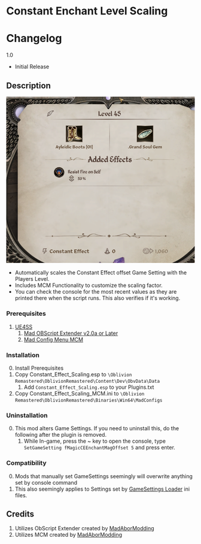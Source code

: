 # Constant Enchant Level Scaling

# Changelog
1.0 
* Initial Release

## Description
![Constant Effect](/image/Level_45_Constant.png "Grand Constant Effect")

* Automatically scales the Constant Effect offset Game Setting with the Players Level.
* Includes MCM Functionality to customize the scaling factor.
* You can check the console for the most recent values as they are printed there when the script runs. This also verifies if it's working. 

### Prerequisites
1. [UE4SS](https://www.nexusmods.com/oblivionremastered/mods/32)
	1. [Mad OBScript Extender v2.0a or Later](https://www.nexusmods.com/oblivionremastered/mods/4819)
	2. [Mad Config Menu MCM](https://www.nexusmods.com/oblivionremastered/mods/4810)
	
### Installation
0. Install Prerequisites
1. Copy Constant_Effect_Scaling.esp to `\Oblivion Remastered\OblivionRemastered\Content\Dev\ObvData\Data`
	1. Add `Constant_Effect_Scaling.esp` to your Plugins.txt
2. Copy Constant_Effect_Scaling_MCM.ini to `\Oblivion Remastered\OblivionRemastered\Binaries\Win64\MadConfigs`

### Uninstallation
0. This mod alters Game Settings. If you need to uninstall this, do the following after the plugin is removed.
	1. While In-game, press the ~ key to open the console, type `SetGameSetting fMagicCEEnchantMagOffset 5` and press enter.
	
### Compatibility
0. Mods that manually set GameSettings seemingly will overwrite anything set by console command
1. This also seemingly applies to Settings set by [GameSettings Loader](https://www.nexusmods.com/oblivionremastered/mods/746) ini files.

## Credits
1. Utilizes ObScript Extender created by [MadAborModding](https://next.nexusmods.com/profile/MadAborModding)
2. Utilizes MCM created by [MadAborModding](https://next.nexusmods.com/profile/MadAborModding)